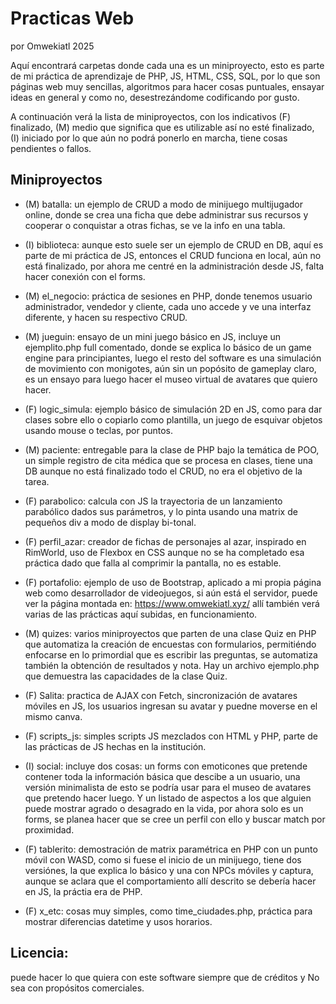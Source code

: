 # Practicas Web

por Omwekiatl 2025

Aquí encontrará carpetas donde cada una es un miniproyecto, esto es parte de mi práctica de aprendizaje de PHP, JS, HTML, CSS, SQL, por lo que son páginas web muy sencillas, algoritmos para hacer cosas puntuales, ensayar ideas en general y como no, desestrezándome codificando por gusto.

A continuación verá la lista de miniproyectos, con los indicativos (F) finalizado, (M) medio que significa que es utilizable así no esté finalizado, (I) iniciado por lo que aún no podrá ponerlo en marcha, tiene cosas pendientes o fallos.

## Miniproyectos

- (M) batalla: un ejemplo de CRUD a modo de minijuego multijugador online, donde se crea una ficha que debe administrar sus recursos y cooperar o conquistar a otras fichas, se ve la info en una tabla.

- (I) biblioteca: aunque esto suele ser un ejemplo de CRUD en DB, aquí es parte de mi práctica de JS, entonces el CRUD funciona en local, aún no está finalizado, por ahora me centré en la administración desde JS, falta hacer conexión con el forms.

- (M) el_negocio: práctica de sesiones en PHP, donde tenemos usuario administrador, vendedor y cliente, cada uno accede y ve una interfaz diferente, y hacen su respectivo CRUD.

- (M) jueguin: ensayo de un mini juego básico en JS, incluye un ejemplito.php full comentado, donde se explica lo básico de un game engine para principiantes, luego el resto del software es una simulación de movimiento con monigotes, aún sin un popósito de gameplay claro, es un ensayo para luego hacer el museo virtual de avatares que quiero hacer.

- (F) logic_simula: ejemplo básico de simulación 2D en JS, como para dar clases sobre ello o copiarlo como plantilla, un juego de esquivar objetos usando mouse o teclas, por puntos.

- (M) paciente: entregable para la clase de PHP bajo la temática de POO, un simple registro de cita médica que se procesa en clases, tiene una DB aunque no está finalizado todo el CRUD, no era el objetivo de la tarea.

- (F) parabolico: calcula con JS la trayectoria de un lanzamiento parabólico dados sus parámetros, y lo pinta usando una matrix de pequeños div a modo de display bi-tonal.

- (F) perfil_azar: creador de fichas de personajes al azar, inspirado en RimWorld, uso de Flexbox en CSS aunque no se ha completado esa práctica dado que falla al comprimir la pantalla, no es estable.

- (F) portafolio: ejemplo de uso de Bootstrap, aplicado a mi propia página web como desarrollador de videojuegos, si aún está el servidor, puede ver la página montada en: https://www.omwekiatl.xyz/ allí también verá varias de las prácticas aquí subidas, en funcionamiento.

- (M) quizes: varios miniproyectos que parten de una clase Quiz en PHP que automatiza la creación de encuestas con formularios, permitiéndo enfocarse en lo primordial que es escribir las preguntas, se automatiza también la obtención de resultados y nota. Hay un archivo ejemplo.php que demuestra las capacidades de la clase Quiz.

- (F) Salita: practica de AJAX con Fetch, sincronización de avatares móviles en JS, los usuarios ingresan su avatar y puedne moverse en el mismo canva.

- (F) scripts_js: simples scripts JS mezclados con HTML y PHP, parte de las prácticas de JS hechas en la institución.

- (I) social: incluye dos cosas: un forms con emoticones que pretende contener toda la información básica que descibe a un usuario, una versión minimalista de esto se podría usar para el museo de avatares que pretendo hacer luego. Y un listado de aspectos a los que alguien puede mostrar agrado o desagrado en la vida, por ahora solo es un forms, se planea hacer que se cree un perfil con ello y buscar match por proximidad.

- (F) tablerito: demostración de matrix paramétrica en PHP con un punto móvil con WASD, como si fuese el inicio de un minijuego, tiene dos versiónes, la que explica lo básico y una con NPCs móviles y captura, aunque se aclara que el comportamiento allí descrito se debería hacer en JS, la práctia era de PHP.

- (F) x_etc: cosas muy simples, como time_ciudades.php, práctica para mostrar diferencias datetime y usos horarios.

## Licencia:

puede hacer lo que quiera con este software siempre que de créditos y No sea con propósitos comerciales.
